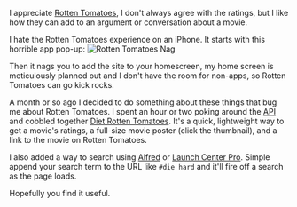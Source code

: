 I appreciate [Rotten Tomatoes](http://rottentomatoes.com), I don't always agree with the ratings, but I like how they can add to an argument or conversation about a movie.

I hate the Rotten Tomatoes experience on an iPhone. It starts with this horrible app pop-up: ![Rotten Tomatoes Nag](/images/rotten-tomatoes-nag.png)

Then it nags you to add the site to your homescreen, my home screen is meticulously planned out and I don't have the room for non-apps, so Rotten Tomatoes can go kick rocks.

A month or so ago I decided to do something about these things that bug me about Rotten Tomatoes. I spent an hour or two poking around the [API](http://developer.rottentomatoes.com) and cobbled together [Diet Rotten Tomatoes](https://github.com/asimpson/Diet-Rotten-Tomatoes). It's a quick, lightweight way to get a movie's ratings, a full-size movie poster (click the thumbnail), and a link to the movie on Rotten Tomatoes.

I also added a way to search using [Alfred](http://www.alfredapp.com) or [Launch Center Pro](http://appcubby.com/launch-center/). Simple append your search term to the URL like `#die hard` and it'll fire off a search as the page loads.

Hopefully you find it useful.

